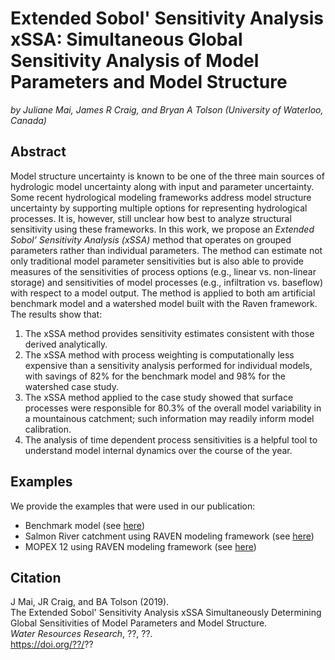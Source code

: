 # Extended Sobol' Sensitivity Analysis xSSA: Simultaneous Global Sensitivity Analysis of Model Parameters and Model Structure
*by Juliane Mai, James R Craig, and Bryan A Tolson (University of Waterloo, Canada)*

## Abstract
Model structure uncertainty is known to be one of the three main sources of hydrologic model uncertainty along with input and parameter uncertainty. Some recent hydrological modeling frameworks address model structure uncertainty by supporting multiple options for representing hydrological processes. It is, however, still unclear how best to analyze structural sensitivity using these frameworks. In this work, we propose an *Extended Sobol’ Sensitivity Analysis (xSSA)* method that operates on grouped parameters rather than individual parameters. The method can estimate not only traditional model parameter sensitivities but is also able to provide measures of the sensitivities of process options (e.g., linear vs. non-linear storage) and sensitivities of model processes (e.g., infiltration vs. baseflow) with respect to a model output. The method is applied to both am artificial benchmark model and a watershed model built with the Raven framework. The results show that: 
1. The xSSA method provides sensitivity estimates consistent with those derived analytically. 
2. The xSSA method with process weighting is computationally less expensive than a sensitivity analysis performed for individual models, with savings of 82% for the benchmark model and 98% for the watershed case study. 
3. The xSSA method applied to the case study showed that surface processes were responsible for 80.3% of the overall model variability in a mountainous catchment; such information may readily inform model calibration. 
4. The analysis of time dependent process sensitivities is a helpful tool to understand model internal dynamics over the course of the year.

## Examples
We provide the examples that were used in our publication:
- Benchmark model (see [here](https://github.com/julemai/xSSA/wiki/Examples#benchmark-model))
- Salmon River catchment using RAVEN modeling framework (see [here](https://github.com/julemai/xSSA/wiki/Examples#salmon-river-catchment-using-raven-hydrologic-modeling-framework))
- MOPEX 12 using RAVEN modeling framework (see [here](https://github.com/julemai/xSSA/wiki/Examples#mopex-12-using-raven-hydrologic-modeling-framework))

## Citation
J Mai, JR Craig, and BA Tolson (2019). <br>
The Extended Sobol' Sensitivity Analysis xSSA Simultaneously Determining Global Sensitivities of Model Parameters and Model Structure. <br>
*Water Resources Research*, ??, ??.<br>
https://doi.org/??/??
